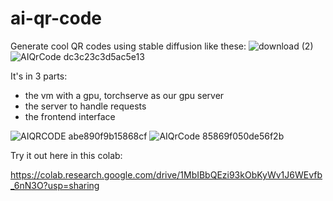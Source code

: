 # ai-qr-code

Generate cool QR codes using stable diffusion like these:
![download (2)](https://github.com/thirtyninetythree/ai-qr-code/assets/98053458/d6fbbeda-72a7-4206-bcb0-4621de31a50e)
![AIQrCode dc3c23c3d5ac5e13](https://github.com/thirtyninetythree/ai-qr-code/assets/98053458/5292855a-d2de-42e8-aba3-420aed63f458)


It's in 3 parts:
- the vm with a gpu, torchserve as our gpu server
- the server to handle requests
- the frontend interface
  
![AIQRCODE abe890f9b15868cf](https://github.com/thirtyninetythree/ai-qr-code/assets/98053458/428e6017-ab91-4f77-b9ab-b2bf1975c221)
![AIQrCode 85869f050de56f2b](https://github.com/thirtyninetythree/ai-qr-code/assets/98053458/940547de-7bf1-4188-bb6e-8a4701128895)


Try it out here in this colab:

https://colab.research.google.com/drive/1MbIBbQEzi93kObKyWv1J6WEvfb_6nN3O?usp=sharing


